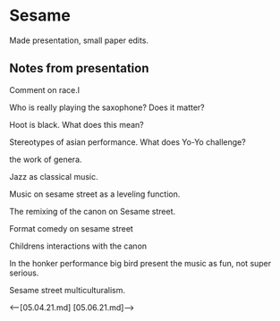 # Sesame

Made presentation, small paper edits.

## Notes from presentation

Comment on race.l

Who is really playing the saxophone? Does it matter?

Hoot is black. What does this mean?

Stereotypes of asian performance. What does Yo-Yo challenge?

the work of genera.

Jazz as classical music.

Music on sesame street as a leveling function. 

The remixing of the canon on Sesame street.

Format comedy on sesame street

Childrens interactions with the canon

In the honker performance big bird present the music as fun, not super serious. 

Sesame street multiculturalism. 

<--[05.04.21.md]
[05.06.21.md]-->
